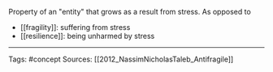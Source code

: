 Property of an "entity" that grows as a result from stress.
As opposed to
- [[fragility]]: suffering from stress
- [[resilience]]: being unharmed by stress

___________________________________________________________
Tags: #concept
Sources: [[2012_NassimNicholasTaleb_Antifragile]]

